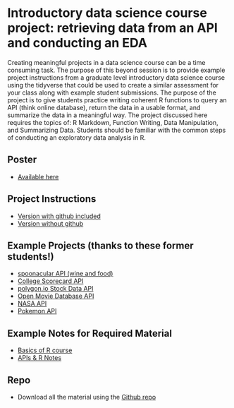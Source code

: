 # Introductory data science course project: retrieving data from an API and conducting an EDA

Creating meaningful projects in a data science course can be a time consuming task. The purpose of this beyond session is to provide example project instructions from a graduate level introductory data science course using the tidyverse that could be used to create a similar assessment for your class along with example student submissions. The purpose of the project is to give students practice writing coherent R functions to query an API (think online database), return the data in a usable format, and summarize the data in a meaningful way. The project discussed here requires the topics of: R Markdown, Function Writing, Data Manipulation, and Summarizing Data. Students should be familiar with the common steps of conducting an exploratory data analysis in R.

## Poster

- <a href = "Poster.html" target = "_blank">Available here</a>

## Project Instructions

- <a href = "API_EDA_Project_Github.pdf" target = "_blank">Version with github included</a>
- <a href = "API_EDA_Project.pdf" target = "_blank">Version without github</a>

## Example Projects (thanks to these former students!)

- <a href = "https://kbelkna.github.io/Project2/" target = "_blank">spoonacular API (wine and food)</a>
- <a href = "https://rhencher.github.io/ST558-Project2/" target = "_blank">College Scorecard API</a>
- <a href = "https://bbittne.github.io/Project1/" target = "_blank">polygon.io Stock Data API</a>
- <a href = "https://github.com/brknapp/Project_1" target = "_blank"> Open Movie Database API</a>
- <a href = "https://sbgadhwala.github.io/ST558_Project2/" target = "_blank"> NASA API</a>
- <a href = "https://cmknezev.github.io/ST-558-Project-1/Pokemon-API-Vignette-.html" target = "_blank"> Pokemon API</a>

## Example Notes for Required Material

- <a href = "https://jbpost2.github.io/pages/R.html" target = "_blank">Basics of R course</a>
- <a href = "API_R_Notes.html" target = "_blank">APIs & R Notes</a>

## Repo

- Download all the material using the <a href = "https://www.github.com/jbpost2/Intro_Data_Science_Project_USCOTS_2023" target = "_blank">Github repo</a>

